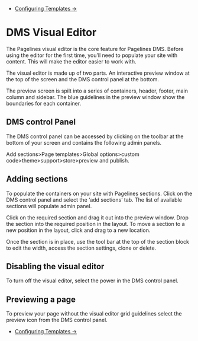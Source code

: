 <div class="row-fluid">
	<div class="span12">
		<ul class="pager">
  			<li class="pull-right"><a href="http://docs.pagelines.com/configure/configure-templates">Configuring Templates &rarr;</a></li>
		</ul>
	</div>
</div>

# DMS Visual Editor 

The Pagelines visual editor is the core feature for Pagelines DMS. Before using the editor for the first time, you’ll need to populate your site with content. This will make the editor easier to work with. 

The visual editor is made up of two parts. An interactive preview window at the top of the screen and the DMS control panel at the bottom.

The preview screen is spilt into a series of containers, header, footer, main column and sidebar.  The blue guidelines in the preview window show the boundaries for each container. 

## DMS control Panel 

The DMS control panel can be accessed by clicking on the toolbar at the bottom of your screen and contains the following admin panels. 

Add sections>Page templates>Global options>custom code>theme>support>store>preview and publish. 

## Adding sections  

To populate the containers on your site with Pagelines sections. Click on the DMS control panel and select the ‘add sections’ tab. The list of available sections will populate admin panel. 

Click on the required section and drag it out into the preview window. Drop the section into the required position in the layout. To move a section to a new position in the layout, click and drag to a new location.  

Once the section is in place, use the tool bar at the top of the section block to edit the width, access the section settings, clone or delete. 

## Disabling the visual editor 

To turn off the visual editor, select the power in the DMS control panel. 

## Previewing a page 

To preview your page without the visual editor grid guidelines select the preview icon from the DMS control panel. 



<div class="row-fluid">
	<div class="span12">
		<ul class="pager">
  			<li class="pull-right"><a href="http://docs.pagelines.com/configure/configure-templates">Configuring Templates &rarr;</a></li>
		</ul>
	</div>
</div>